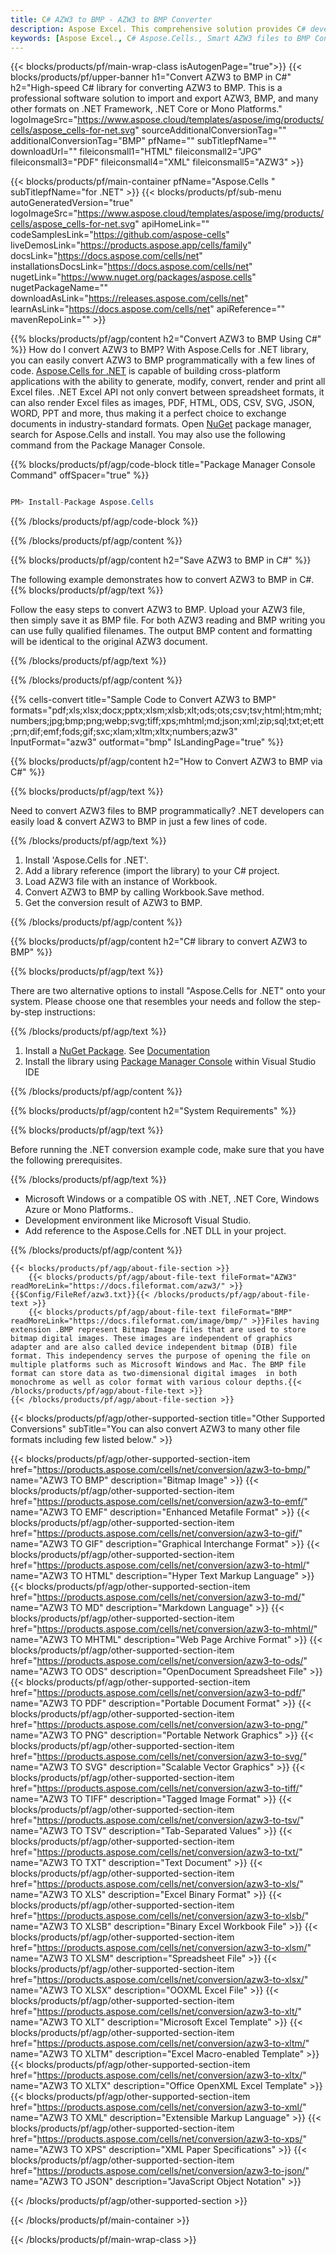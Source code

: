 ```yaml
---
title: C# AZW3 to BMP - AZW3 to BMP Converter
description: Aspose Excel. This comprehensive solution provides C# developers with a fully integrated approach to convert AZW3 to BMP format, enabling seamless saving of AZW3 data into BMP format using the Aspose.Cells library, all through efficient and customizable C# code.
keywords: [Aspose Excel., C# Aspose.Cells., Smart AZW3 files to BMP Converter for C#., Convert AZW3 to BMP in C#., AZW3 files to BMP Conversion in C#., Leverage intelligent data processing to automatically parse and save AZW3 into BMP format with high fidelity and code efficiency]
---
```


{{< blocks/products/pf/main-wrap-class isAutogenPage="true">}}
{{< blocks/products/pf/upper-banner h1="Convert AZW3 to BMP in C#" h2="High-speed C# library for converting AZW3 to BMP. This is a professional software solution to import and export AZW3, BMP, and many other formats on .NET Framework, .NET Core or Mono Platforms." logoImageSrc="https://www.aspose.cloud/templates/aspose/img/products/cells/aspose_cells-for-net.svg" sourceAdditionalConversionTag="" additionalConversionTag="BMP" pfName="" subTitlepfName="" downloadUrl="" fileiconsmall1="HTML" fileiconsmall2="JPG" fileiconsmall3="PDF" fileiconsmall4="XML" fileiconsmall5="AZW3" >}}

{{< blocks/products/pf/main-container pfName="Aspose.Cells " subTitlepfName="for .NET" >}}
{{< blocks/products/pf/sub-menu autoGeneratedVersion="true" logoImageSrc="https://www.aspose.cloud/templates/aspose/img/products/cells/aspose_cells-for-net.svg" apiHomeLink="" codeSamplesLink="https://github.com/aspose-cells" liveDemosLink="https://products.aspose.app/cells/family" docsLink="https://docs.aspose.com/cells/net" installationsDocsLink="https://docs.aspose.com/cells/net" nugetLink="https://www.nuget.org/packages/aspose.cells" nugetPackageName="" downloadAsLink="https://releases.aspose.com/cells/net" learnAsLink="https://docs.aspose.com/cells/net" apiReference="" mavenRepoLink="" >}}

{{% blocks/products/pf/agp/content h2="Convert AZW3 to BMP Using C#" %}}
How do I convert AZW3 to BMP? With Aspose.Cells for .NET library, you can easily convert AZW3 to BMP programmatically with  a few lines of code. [Aspose.Cells for .NET](https://products.aspose.com/cells/net) is capable of building cross-platform applications with the ability to generate, modify, convert, render and print all Excel files. .NET Excel API not only convert between spreadsheet formats, it can also render Excel files as images, PDF, HTML, ODS, CSV, SVG, JSON, WORD, PPT and more, thus making it a perfect choice to exchange documents in industry-standard formats. Open [NuGet](https://www.nuget.org/packages/aspose.cells) package manager, search for Aspose.Cells and install. You may also use the following command from the Package Manager Console.

{{% blocks/products/pf/agp/code-block title="Package Manager Console Command" offSpacer="true" %}}

```cs

PM> Install-Package Aspose.Cells

```

{{% /blocks/products/pf/agp/code-block %}}

{{% /blocks/products/pf/agp/content %}}

{{% blocks/products/pf/agp/content h2="Save AZW3 to BMP in C#" %}}

The following example demonstrates how to convert AZW3 to BMP in C#.
{{% blocks/products/pf/agp/text %}}

Follow the easy steps to convert AZW3 to BMP. Upload your AZW3 file, then simply save it as BMP file. For both AZW3 reading and BMP writing you can use fully qualified filenames. The output BMP content and formatting will be identical to the original AZW3 document.

{{% /blocks/products/pf/agp/text %}}

{{% /blocks/products/pf/agp/content %}}

{{% cells-convert title="Sample Code to Convert AZW3 to BMP" formats="pdf;xls;xlsx;docx;pptx;xlsm;xlsb;xlt;ods;ots;csv;tsv;html;htm;mht;numbers;jpg;bmp;png;webp;svg;tiff;xps;mhtml;md;json;xml;zip;sql;txt;et;ett;prn;dif;emf;fods;gif;sxc;xlam;xltm;xltx;numbers;azw3" InputFormat="azw3" outformat="bmp" IsLandingPage="true" %}}

{{% blocks/products/pf/agp/content h2="How to Convert AZW3 to BMP via C#" %}}

{{% blocks/products/pf/agp/text %}}

Need to convert AZW3 files to BMP programmatically? .NET developers can easily load & convert AZW3 to BMP in just a few lines of code.

{{% /blocks/products/pf/agp/text %}}

1.  Install 'Aspose.Cells for .NET'.
1.  Add a library reference (import the library) to your C# project.
1.  Load AZW3 file with an instance of Workbook.
1.  Convert AZW3 to BMP by calling Workbook.Save method.
1.  Get the conversion result of AZW3 to BMP.

{{% /blocks/products/pf/agp/content %}}

{{% blocks/products/pf/agp/content h2="C# library to convert AZW3 to BMP" %}}

{{% blocks/products/pf/agp/text %}}

There are two alternative options to install "Aspose.Cells for .NET" onto your system. Please choose one that resembles your needs and follow the step-by-step instructions:

{{% /blocks/products/pf/agp/text %}}

1.  Install a [NuGet Package](https://www.nuget.org/packages/Aspose.Cells/). See [Documentation](https://docs.aspose.com/cells/net/installation/#install-asposecells-for-net-through-nuget)
1.  Install the library using [Package Manager Console](https://docs.aspose.com/cells/net/installation/#install-asposecells-using-the-package-manager-console) within Visual Studio IDE

{{% /blocks/products/pf/agp/content %}}

{{% blocks/products/pf/agp/content h2="System Requirements" %}}

{{% blocks/products/pf/agp/text %}}

 Before running the .NET conversion example code, make sure that you have the following prerequisites.

{{% /blocks/products/pf/agp/text %}}

-  Microsoft Windows or a compatible OS with .NET, .NET Core, Windows Azure or Mono Platforms..
-  Development environment like Microsoft Visual Studio.
-  Add reference to the Aspose.Cells for .NET DLL in your project. 

{{% /blocks/products/pf/agp/content %}}

<!-- aboutfile Starts -->
    {{< blocks/products/pf/agp/about-file-section >}}
        {{< blocks/products/pf/agp/about-file-text fileFormat="AZW3" readMoreLink="https://docs.fileformat.com/azw3/" >}}{{$Config/FileRef/azw3.txt}}{{< /blocks/products/pf/agp/about-file-text >}}
        {{< blocks/products/pf/agp/about-file-text fileFormat="BMP" readMoreLink="https://docs.fileformat.com/image/bmp/" >}}Files having extension .BMP represent Bitmap Image files that are used to store bitmap digital images. These images are independent of graphics adapter and are also called device independent bitmap (DIB) file format. This independency serves the purpose of opening the file on multiple platforms such as Microsoft Windows and Mac. The BMP file format can store data as two-dimensional digital images  in both monochrome as well as color format with various colour depths.{{< /blocks/products/pf/agp/about-file-text >}}
    {{< /blocks/products/pf/agp/about-file-section >}}
<!-- aboutfile Ends -->

{{< blocks/products/pf/agp/other-supported-section title="Other Supported Conversions" subTitle="You can also convert AZW3 to many other file formats including few listed below." >}}

{{< blocks/products/pf/agp/other-supported-section-item href="https://products.aspose.com/cells/net/conversion/azw3-to-bmp/" name="AZW3 TO BMP" description="Bitmap Image" >}}
{{< blocks/products/pf/agp/other-supported-section-item href="https://products.aspose.com/cells/net/conversion/azw3-to-emf/" name="AZW3 TO EMF" description="Enhanced Metafile Format" >}}
{{< blocks/products/pf/agp/other-supported-section-item href="https://products.aspose.com/cells/net/conversion/azw3-to-gif/" name="AZW3 TO GIF" description="Graphical Interchange Format" >}}
{{< blocks/products/pf/agp/other-supported-section-item href="https://products.aspose.com/cells/net/conversion/azw3-to-html/" name="AZW3 TO HTML" description="Hyper Text Markup Language" >}}
{{< blocks/products/pf/agp/other-supported-section-item href="https://products.aspose.com/cells/net/conversion/azw3-to-md/" name="AZW3 TO MD" description="Markdown Language" >}}
{{< blocks/products/pf/agp/other-supported-section-item href="https://products.aspose.com/cells/net/conversion/azw3-to-mhtml/" name="AZW3 TO MHTML" description="Web Page Archive Format" >}}
{{< blocks/products/pf/agp/other-supported-section-item href="https://products.aspose.com/cells/net/conversion/azw3-to-ods/" name="AZW3 TO ODS" description="OpenDocument Spreadsheet File" >}}
{{< blocks/products/pf/agp/other-supported-section-item href="https://products.aspose.com/cells/net/conversion/azw3-to-pdf/" name="AZW3 TO PDF" description="Portable Document Format" >}}
{{< blocks/products/pf/agp/other-supported-section-item href="https://products.aspose.com/cells/net/conversion/azw3-to-png/" name="AZW3 TO PNG" description="Portable Network Graphics" >}}
{{< blocks/products/pf/agp/other-supported-section-item href="https://products.aspose.com/cells/net/conversion/azw3-to-svg/" name="AZW3 TO SVG" description="Scalable Vector Graphics" >}}
{{< blocks/products/pf/agp/other-supported-section-item href="https://products.aspose.com/cells/net/conversion/azw3-to-tiff/" name="AZW3 TO TIFF" description="Tagged Image Format" >}}
{{< blocks/products/pf/agp/other-supported-section-item href="https://products.aspose.com/cells/net/conversion/azw3-to-tsv/" name="AZW3 TO TSV" description="Tab-Separated Values" >}}
{{< blocks/products/pf/agp/other-supported-section-item href="https://products.aspose.com/cells/net/conversion/azw3-to-txt/" name="AZW3 TO TXT" description="Text Document" >}}
{{< blocks/products/pf/agp/other-supported-section-item href="https://products.aspose.com/cells/net/conversion/azw3-to-xls/" name="AZW3 TO XLS" description="Excel Binary Format" >}}
{{< blocks/products/pf/agp/other-supported-section-item href="https://products.aspose.com/cells/net/conversion/azw3-to-xlsb/" name="AZW3 TO XLSB" description="Binary Excel Workbook File" >}}
{{< blocks/products/pf/agp/other-supported-section-item href="https://products.aspose.com/cells/net/conversion/azw3-to-xlsm/" name="AZW3 TO XLSM" description="Spreadsheet File" >}}
{{< blocks/products/pf/agp/other-supported-section-item href="https://products.aspose.com/cells/net/conversion/azw3-to-xlsx/" name="AZW3 TO XLSX" description="OOXML Excel File" >}}
{{< blocks/products/pf/agp/other-supported-section-item href="https://products.aspose.com/cells/net/conversion/azw3-to-xlt/" name="AZW3 TO XLT" description="Microsoft Excel Template" >}}
{{< blocks/products/pf/agp/other-supported-section-item href="https://products.aspose.com/cells/net/conversion/azw3-to-xltm/" name="AZW3 TO XLTM" description="Excel Macro-enabled Template" >}}
{{< blocks/products/pf/agp/other-supported-section-item href="https://products.aspose.com/cells/net/conversion/azw3-to-xltx/" name="AZW3 TO XLTX" description="Office OpenXML Excel Template" >}}
{{< blocks/products/pf/agp/other-supported-section-item href="https://products.aspose.com/cells/net/conversion/azw3-to-xml/" name="AZW3 TO XML" description="Extensible Markup Language" >}}
{{< blocks/products/pf/agp/other-supported-section-item href="https://products.aspose.com/cells/net/conversion/azw3-to-xps/" name="AZW3 TO XPS" description="XML Paper Specifications" >}}
{{< blocks/products/pf/agp/other-supported-section-item href="https://products.aspose.com/cells/net/conversion/azw3-to-json/" name="AZW3 TO JSON" description="JavaScript Object Notation" >}}

{{< /blocks/products/pf/agp/other-supported-section >}}

{{< /blocks/products/pf/main-container >}}
    
{{< /blocks/products/pf/main-wrap-class >}}
